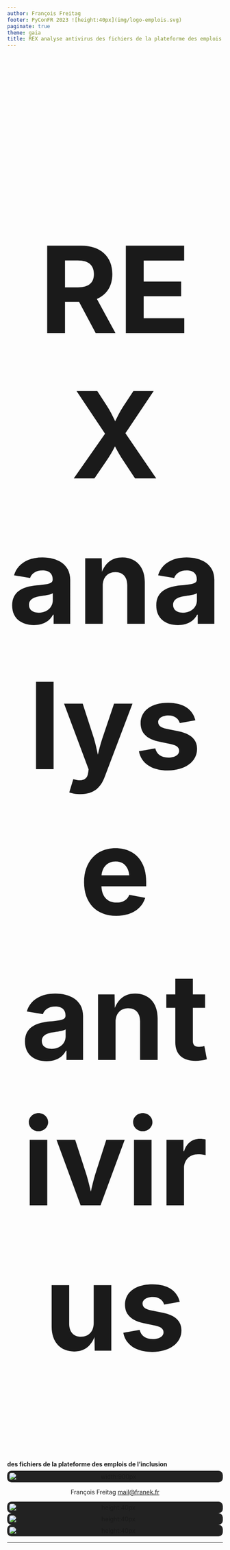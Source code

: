 ```yaml
---
author: François Freitag
footer: PyConFR 2023 ![height:40px](img/logo-emplois.svg)
paginate: true
theme: gaia
title: REX analyse antivirus des fichiers de la plateforme des emplois de l’inclusion
---
```

<style>
footer {
    display: flex;
    justify-content: space-around;
}
</style>

<style scoped>
p > img {
    background-color: #222;
    padding: 5px;
    margin-top: 40px;
    margin-right: 15px;
    border-radius: 10px;
}

p {
    text-align: center;
    align: center;
}
</style>

<!-- _paginate: false -->
# REX analyse antivirus
#### des fichiers de la plateforme des emplois de l’inclusion

![width:900px](img/divider.png)

François Freitag
[mail@franek.fr](mailto:mail@franek.fr)

![height:40px](img/python-logo.png) ![height:40px](img/django-logo.png) ![height:40px](img/sphinxheader.webp)

---
<style scoped>
ul {
    list-style: none;
    display: flex;
    justify-content: space-around;
}
li {
    display: flex;
    flex-direction: column;
    align-items: center;
    margin-top: 1em;
    margin-bottom: 1em;
}
li > a {
    margin-top: 0.7em;
}
</style>

# Plateforme de l’inclusion

> Faciliter la vie des **personnes en insertion** et de celles et ceux qui les accompagnent à travers de nouveaux services publics.

- ![height:90px](img/beta-gouv.png)
- ![height:90px](img/logo-plateforme-inclusion.svg)
- ![height:90px](img/logo-emplois.svg)

Code open-source : https://github.com/betagouv/itou/

---
<style scoped>
ul {
    list-style-type: none;
    padding-inline-start: 0;
}
</style>

# Les emplois de l’inclusion

https://emplois.inclusion.beta.gouv.fr

> **Mise en relation** d’employeurs solidaires avec des candidats éloignés de l'emploi.

* ⇒ Processus de candidature : **CV 🖹**

---
# Audit de sécurité

---
<style scoped>
h2 {
font-size: 200px;
text-align: center;
margin-top: 50px;
}
</style>
# Audit de sécurité

⚠ Pas de vérification antivirus des fichiers servis par la plateforme.

## 🖹 🐛 ?

---
# Contraintes pour l’analyse antivirus

* 500 000+ **🖹**
* Envoyés directement sur S3 pour des raisons historiques
* Pas de **latence perceptible** à l’envoi (exigence métier)

---
# Quel antivirus ?
![height:200px](img/clamav-trademark.webp)

- Gratuit et open-source
- Utilisé dans d’autres start-ups d’État
- *PaaS* CleverCloud : `CC_CLAMAV=1`

---
# Test de performance de ClamAV

Échantillon de 10 000 fichiers aléatoires.

Temps d’analyse par fichier :
- En moyenne : 1 seconde
- Maximum : 20 secondes :turtle:

**Latence perceptible** ⇒ pas d’analyse à l’envoi (requête HTTP)

---
# Analyse périodique 🕰

Pas de latence perceptible, mais moins de sécurité.

- **Quotidienne** des **nouveaux** fichiers
- **Mensuelle** de tous les fichiers : nouvelles signatures de virus

---
# Analyse périodique *a minima*

`cron` :

* Identifie les fichiers à analyser (filtre S3)
* Télécharge un lot : `TemporaryDirectory` + `ThreadPoolExecutor` :heart:
* Analyse avec ClamAV : `subprocess.run()` 😎
* Enregistre le résultat dans la base de données : *ORM* Django :heart:

---
# Mise en prod de la version *a minima*

- Analyse quotidienne des nouveaux fichiers
    * Parcours des objets S3 : 5 minutes
    * Analyse : 5 minutes
- Analyse mensuelle de tous les fichiers
    * Parcours des objets S3 : 5 minutes
    * Analyse : **17 280 minutes** *(3 jours)*
    * `SIGTERM` au déploiement (*Zero Downtime Deployment*)

---
#  Pas très satisfaisant…

Comment éviter les interruptions liées au déploiement ? 🤔

* Pas de déploiement pendant 3 jours 🤨
* Création d’un **mécanisme de reprise**
    * Gestion du signal `SIGTERM` ⚠🐉
    * Quid d’un échec sans `SIGTERM` ?
    * Acquittement — sous quel délai ?
    * La **réponse D** : réfléchir plus…

---
<style scoped>
strong {
font-size: 1.3em;
}
</style>

# Analyse périodique en mieux

`cron`

- Identifie **mieux** les fichiers à analyser
- Télécharge un lot : `TemporaryDirectory` + `ThreadPoolExecutor` :heart:
- Analyse avec ClamAV : `subprocess.run()`
- Enregistre le résultat dans la base de données : *ORM* Django :heart:

---
<style scoped>
h4 {
margin-top: 1em;
margin-bottom: 0;
}
p {
margin-top: 0.5em;
}
ul {
margin-top: 0.25em;
}
</style>
# Préparation de l’analyse

#### Une fois par jour

`cron` synchronisation S3 → base de données

#### Plein de fois par jour

Sélection intelligente du lot de fichiers
- récents, ou
- dernière analyse > 1 mois

---
# Sélection du lot de fichiers

```python
select_for_update(skip_locked=True, no_key=True)
```

---
# Sélection du lot de fichiers

```python
select_for_update(skip_locked=True, no_key=True)
```

Préparation :

```sql
psql# CREATE TABLE files(id BIGINT PRIMARY KEY);
psql# CREATE TABLE avscan(file_id BIGINT REFERENCES files (id));
psql# INSERT INTO files VALUES (1);
```

---
# Sélection du lot de fichiers

```python
select_for_update(skip_locked=True, no_key=True)
```

`no_key=False` :

```sql
psql1# BEGIN;
psql1# SELECT * FROM files WHERE id=1 FOR UPDATE;
psql2# BEGIN;
psql2# INSERT INTO avscan VALUES (1);
-- bloqué tant que psql1# n’a pas commit.
```

---
# Sélection du lot de fichiers

```python
select_for_update(skip_locked=True, no_key=True)
```

`no_key=True` :

```sql
psql1# BEGIN;
psql1# SELECT * FROM files WHERE id=1 FOR NO KEY UPDATE;
psql2# BEGIN;
psql2# INSERT INTO avscan VALUES (1);
-- retourne immédiatement
```

---
# Qu’apporte la base de données ?

* **Mécanisme de reprise** : verrou nettoyé en cas d’échec
* Gestion de la **concurrence**
* Cerise sur le gâteau ?
    * Elle est déjà en place.

---
# Le résultat 🥁

624 375 fichiers scannés pour trouver…

---
<style scoped>
h2 {text-align: center; font-size: 3em; margin-top: 1em;}
</style>
# Le résultat 🥁

624 375 fichiers scannés pour trouver…

## Aucun virus 🕺

<!-- On a testé, les virus envoyés sur la plateforme sont bien reconnus. -->

---
# Comment un virus serait traité ?

* Équipe **support** vérifie **quotidiennement** les rapports antivirus
* Confirmation que le fichier est vérolé
* Identification du **type de document** infecté
* Choix de la rémédiation

---
# Données de l’analyse

```python
class Scan(models.Model):
    file = models.OneToOneField(File)
    signature = models.TextField()
    completed_at = models.DateTimeField(null=True)
    infected = models.BooleanField(null=True)
    comment = models.TextField()
```

---
# Comment aller plus loin ?

* Stocker les fichiers via Django
* Zone de quarantaine S3
* Parallélisation des analyses
* Gestion des fichiers infectés : *API* VirusTotal

---
# Où voir le code ?
<style scoped>
p > img {
    display: block;
    margin: auto;
}
</style>

129 lignes :

https://github.com/betagouv/itou/blob/master/itou/antivirus/management/commands/scan_s3_files.py

![height:200px](img/qrcode.svg)

---
<style scoped>
h1 {
    font-size: 280px;
    text-align: center;
}
h2 {
    text-align: center;
}
</style>
# Merci
## Avez-vous des questions ?
